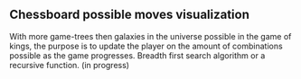 ## Chessboard possible moves visualization


With more game-trees then galaxies in the universe possible in the game of kings, the purpose is to update the player on the amount of combinations possible as the game progresses. Breadth first search algorithm or a recursive function. (in progress)

